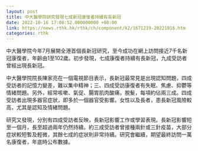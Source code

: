 ```yaml
---
layout: post
title: 中大醫學院研究發現七成新冠康復者持續有長新冠
date: 2022-10-16 17:08:52.000000000 +08:00
link: https://news.rthk.hk/rthk/ch/component/k2/1671219-20221016.htm
categories: rthk
---
```


中大醫學院今年7月展開全港首個長新冠研究，至今成功在網上訪問接近7千名新冠康復者，年齡由1至102歲。初步發現，七成康復者持續有長新冠，九成受訪者曾經出現長新冠。

中大醫學院院長陳家亮在一個電視節目表示，長新冠最常見是出現認知問題，四成受訪者的記憶力變差，難以集中精神；三、四成受訪康復者有失眠、焦慮、抑鬱等情緒問題。另外，經常咳嗽、氣促、腸胃肌肉酸痛，脫髮，每項約佔兩三成。四成受訪者出現多器官症狀，即多於一個器官受影響。女性以及長者，患長新冠風險較高，尤其是認知及情緒問題。

研究又發現，分別有四成受訪者反映，長新冠影響工作或學習表現。長新冠影響短至一個月，長至超過兩年仍然持續。約三成受訪者曾接種兩針或三針疫苗，大部分症狀較短暫及輕微，其餘七成的症狀則非常持續。研究會繼續，期望最終訪問一萬名康復者，年底時公布數據。
